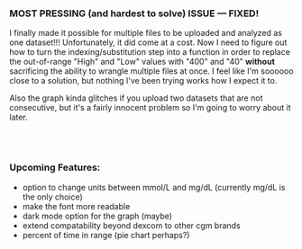 ### MOST PRESSING (and hardest to solve) ISSUE — FIXED!
I finally made it possible for multiple files to be uploaded and analyzed as one dataset!!! Unfortunately, it did come at a cost. Now I need to figure out
how to turn the indexing/substitution step into a function in order to replace the out-of-range "High" and "Low" values with "400" and "40" <strong>without</strong> 
sacrificing the ability to wrangle multiple files at once. I feel like I'm soooooo close to a solution, but nothing I've been trying works how I expect
it to.  

Also the graph kinda glitches if you upload two datasets that are not consecutive, but it's a fairly innocent problem so I'm going to worry about it later.

<br></br>

### Upcoming Features: 
  - option to change units between mmol/L and mg/dL (currently mg/dL is the only choice)
  - make the font more readable
  - dark mode option for the graph (maybe)
  - extend compatability beyond dexcom to other cgm brands
  - percent of time in range (pie chart perhaps?)
